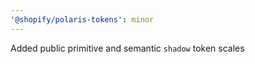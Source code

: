 ```yaml
---
'@shopify/polaris-tokens': minor
---
```


Added public primitive and semantic `shadow` token scales
